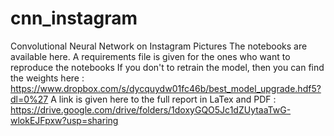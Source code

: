 # cnn_instagram
Convolutional Neural Network on Instagram Pictures
The notebooks are available here.
A requirements file is given for the ones who want to reproduce the notebooks
If you don't to retrain the model, then you can find the weights here : https://www.dropbox.com/s/dycquydw01fc46b/best_model_upgrade.hdf5?dl=0%27
A link is given here to the full report in LaTex and PDF : https://drive.google.com/drive/folders/1doxyGQO5Jc1dZUytaaTwG-wlokEJFpxw?usp=sharing
